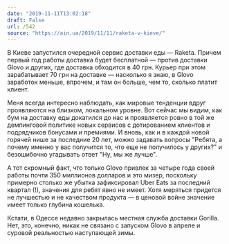 ```yaml
---
date: "2019-11-11T13:02:18"
draft: False
url: /542
source: "https://ain.ua/2019/11/11/raketa-v-kieve/"
---
```


В Киеве запустился очередной сервис доставки еды — Raketa. Причем первый год работы доставка будет бесплатной — против доставки Glovo и других, где доставка обходится в 40 грн. Курьер при этом зарабатывает 70 грн на доставке — насколько я знаю, в Glovo заработок меньше, впрочем, и там он больше, чем то, сколько платит клиент.

Меня всегда интересно наблюдать, как мировые тенденции вдруг проявляются на близком, локальном уровне. Вот сейчас мы видим, как бум на доставку еды докатился до нас и проявляется ровно в той же демпинговой политике новых сервисов с дотированием клиентов и подрядчиков бонусами и премиями. И вновь, как и в каждой новой горячей нише за последние 20 лет, можно задавать вопросы "Ребята, а почему именно у вас получится то, что еще не получилось у других?" и безошибочно угадывать ответ "Ну, мы же лучше". 

А тот скромный факт, что только Glovo привлек за четыре года своей работы почти 350 миллионов долларов и это мизер, поскольку примерно столько же убытка зафиксировал Uber Eats за последний квартал (!), значения для ребят явно не имеет. Хотя меряться придется не лучшестью и не качеством продукта — в ценовой войне значение имеет только глубина кошелька.

Кстати, в Одессе недавно закрылась местная служба доставки Gorilla. Нет, это, конечно, никак не связано с запуском Glovo в апреле и суровой реальностью наступающей зимы.
